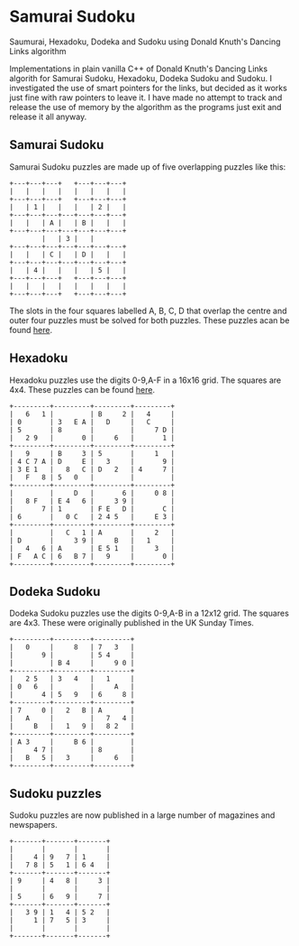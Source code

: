 # Samurai Sudoku
Saumurai, Hexadoku, Dodeka and Sudoku using Donald Knuth's Dancing
Links algorithm

Implementations in plain vanilla C++ of Donald Knuth's Dancing Links
algorith for Samurai Sudoku, Hexadoku, Dodeka Sudoku and Sudoku. I
investigated the use of smart pointers for the links, but decided as
it works just fine with raw pointers to leave it. I have made no
attempt to track and release the use of memory by the algorithm as the
programs just exit and release it all anyway.

## Samurai Sudoku
Samurai Sudoku puzzles are made up of five overlapping puzzles
like this:

	+---+---+---+   +---+---+---+
	|   |   |   |   |   |   |   |
	+---+---+---+   +---+---+---+
	|   | 1 |   |   |   | 2 |   |
	+---+---+---+---+---+---+---+
	|   |   | A |   | B |   |   |
	+---+---+---+---+---+---+---+
			|   | 3 |   |
	+---+---+---+---+---+---+---+
	|   |   | C |   | D |   |   |
	+---+---+---+---+---+---+---+
	|   | 4 |   |   |   | 5 |   |
	+---+---+---+   +---+---+---+
	|   |   |   |   |   |   |   |
	+---+---+---+   +---+---+---+

The slots in the four squares labelled A, B, C, D that overlap the
centre and outer four puzzles must be solved for both puzzles. These
puzzles acan be found [here](http://samurai-sudoku.com).

## Hexadoku
Hexadoku puzzles use the digits 0-9,A-F in a 16x16 grid. The squares
are 4x4. These puzzles can be found [here](http://www.hexadoku.de).

	+---------+---------+---------+---------+
	|   6   1 |         | B     2 |   4     |
	| 0       | 3   E A |   D     |   C     |
	| 5       | 8       |         |     7 D |
	|   2 9   |       0 |     6   |       1 |
	+---------+---------+---------+---------+
	|   9     | B     3 | 5       |     1   |
	| 4 C 7 A | D     E |   3     |       9 |
	| 3 E 1   |   8   C | D   2   | 4     7 |
	|   F   8 | 5   0   |         |         |
	+---------+---------+---------+---------+
	|         |     D   |       6 |     0 8 |
	|   8 F   | E 4   6 |     3 9 |         |
	|       7 | 1       | F E   D |       C |
	| 6       |   0 C   | 2 4 5   |     E 3 |
	+---------+---------+---------+---------+
	|         |   C   1 | A       |     2   |
	| D       |     3 9 |     B   |   1     |
	|   4   6 | A       | E 5 1   |     3   |
	| F   A C | 6   B 7 |   9     |       0 |
	+---------+---------+---------+---------+

## Dodeka Sudoku
Dodeka Sudoku puzzles use the digits 0-9,A-B in a 12x12 grid. The squares
are 4x3. These were originally published in the UK Sunday Times.

	+---------+---------+---------+
	|   0     |     8   | 7   3   |
	|       9 |         | 5 4     |
	|         | B 4     |     9 0 |
	+---------+---------+---------+
	|   2 5   | 3   4   |   1     |
	| 0   6   |         |     A   |
	|       4 | 5   9   | 6     8 |
	+---------+---------+---------+
	| 7     0 |   2   B | A       |
	|   A     |         |   7   4 |
	|     B   |   1   9 |   8 2   |
	+---------+---------+---------+
	| A 3     |     B 6 |         |
	|     4 7 |         | 8       |
	|   B   5 |   3     |     6   |
	+---------+---------+---------+

## Sudoku puzzles
Sudoku puzzles are now published in a large number of magazines and
newspapers.

	+-------+-------+-------+
	|       |       |       |
	|     4 | 9   7 | 1     |
	|   7 8 | 5   1 | 6 4   |
	+-------+-------+-------+
	| 9     | 4   8 |     3 |
	|       |       |       |
	| 5     | 6   9 |     7 |
	+-------+-------+-------+
	|   3 9 | 1   4 | 5 2   |
	|     1 | 7   5 | 3     |
	|       |       |       |
	+-------+-------+-------+
